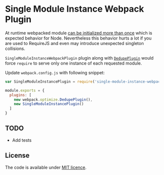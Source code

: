 # Single Module Instance Webpack Plugin

At runtime webpacked module [can be initialized more than once][webpack-1353] which is expected
behavior for Node. Nevertheless this behavior hurts a lot if you are used to RequireJS and even
may introduce unexpected singleton collisions.

`SingleModuleInstanceWebpackPlugin` plugin along with [`DedupePlugin`][dedupe-plugin] would force
`require` to serve only one instance of each requested module.

Update `webpack.config.js` with following snippet:

``` js
var SingleModuleInstancePlugin = require('single-module-instance-webpack-plugin');

module.exports = {
  plugins: [
    new webpack.optimize.DedupePlugin(),
    new SingleModuleInstancePlugin()
  ]
}
```

## TODO

- Add tests

## License

The code is available under [MIT licence](LICENSE.txt).

[dedupe-plugin]: https://webpack.github.io/docs/list-of-plugins.html#dedupeplugin
[webpack-1353]: https://github.com/webpack/webpack/pull/1353
